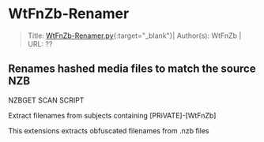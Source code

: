 # WtFnZb-Renamer

>Title:         [WtFnZb-Renamer.py](https://raw.githubusercontent.com/TRaSH-/Tutorials-FAQ/master/docs/NZBGet/scripts/WtFnZb-Renamer/WtFnZb-Renamer.py){:target="_blank"}| Author(s):     WtFnZb | URL:           ??

## Renames hashed media files to match the source NZB

NZBGET SCAN SCRIPT

Extract filenames from subjects containing [PRiVATE]-[WtFnZb]

This extensions extracts obfuscated filenames from .nzb files
